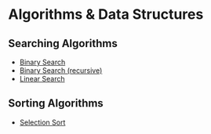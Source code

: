 # Algorithms &amp; Data Structures

## Searching Algorithms
* [Binary Search](../../tree/master/algorithms/searching/binary/)
* [Binary Search (recursive)](../../tree/master/algorithms/searching/recursive/binary/)
* [Linear Search](../../tree/master/algorithms/searching/linear/)

## Sorting Algorithms
* [Selection Sort](../../tree/master/algorithms/sorting/selection/)
